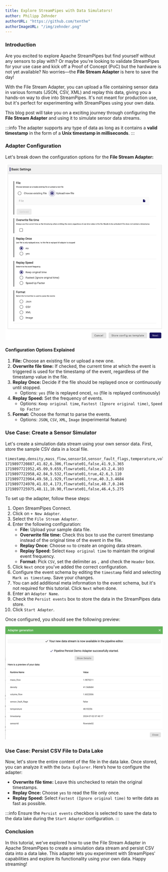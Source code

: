 ```yaml
---
title: Explore StreamPipes with Data Simulators!
author: Philipp Zehnder
authorURL: "https://github.com/tenthe"
authorImageURL: "/img/zehnder.png"
---
```


### Introduction

Are you excited to explore Apache StreamPipes but find yourself without any sensors to play with? 
Or maybe you're looking to validate StreamPipes for your use case and kick off a Proof of Concept (PoC) but the hardware is not yet available? 
No worries—the **File Stream Adapter** is here to save the day!

<!--truncate-->

With the File Stream Adapter, you can upload a file containing sensor data in various formats (JSON, CSV, XML) and replay this data, giving you a hands-on way to dive into StreamPipes. 
It's not meant for production use, but it's perfect for experimenting with StreamPipes using your own data.

This blog post will take you on a exciting journey through configuring the **File Stream Adapter** and using it to simulate sensor data streams.

:::info
The adapter supports any type of data as long as it contains a **valid timestamp** in the form of a **Unix timestamp in milliseconds**.
:::

### Adapter Configuration

Let's break down the configuration options for the **File Stream Adapter:**

<img src="/img/blog/2025-03-25/adapter_configuration.png" alt="Adapter Configuration"/>

#### Configuration Options Explained
1. **File:** Choose an existing file or upload a new one.
2. **Overwrite file time:** If checked, the current time at which the event is triggered is used for the timestamp of the event, regardless of the timestamp value in the file.
3. **Replay Once:** Decide if the file should be replayed once or continuously until stopped.
   - Options: `yes` (file is replayed once), `no` (file is replayed continuously)
4. **Replay Speed:** Set the frequency of events.
   - Options: `Keep original time`, `Fastest (Ignore original time)`, `Speed Up Factor`
5. **Format:** Choose the format to parse the events.
   - Options: `JSON`, `CSV`, `XML`, `Image` (experimental feature)

### Use Case: Create a Sensor Simulator

Let's create a simulation data stream using your own sensor data. First, store the sample CSV data in a local file.

```
timestamp,density,mass_flow,sensorId,sensor_fault_flags,temperature,volume_flow
1719897720887,41.82,6.306,flowrate01,false,41.9,3.365
1719897721952,45.09,9.659,flowrate01,false,43.2,4.103
1719897722958,42.84,9.532,flowrate01,true,42.6,3.110
1719897723964,49.58,1.929,flowrate01,true,40.3,3.4684
1719897724970,41.83,4.173,flowrate01,false,40.7,0.246
1719897725975,48.11,10.90,flowrate01,false,46.4,5.275
```

To set up the adapter, follow these steps:

1. Open StreamPipes Connect.
2. Click on `+ New Adapter`.
3. Select the `File Stream Adapter`.
4. Enter the following configuration:
   - **File:** Upload your sample data file.
   - **Overwrite file time:** Check this box to use the current timestamp instead of the original time of the event in the file.
   - **Replay Once:** Choose `no` to create an ongoing data stream.
   - **Replay Speed:** Select `Keep original time` to maintain the original event frequency.
   - **Format:** Pick `CSV`, set the delimiter as `,` and check the `Header` box.
5. Click `Next` once you've added the correct configuration.
6. Configure the event schema by editing the `timestamp` field and selecting `Mark as timestamp`. Save your changes.
7. You can add additional meta information to the event schema, but it's not required for this tutorial. Click `Next` when done.
8. Enter an `Adapter Name`.
9. Check the `Persist events` box to store the data in the StreamPipes data store.
10. Click `Start Adapter`.

Once configured, you should see the following preview:

<img src="/img/blog/2025-03-25/adapter_started.png" alt="Adapter Preview"/>

### Use Case: Persist CSV File to Data Lake

Now, let's store the entire content of the file in the data lake. Once stored, you can analyze it with the `Data Explorer`. Here’s how to configure the adapter:

- **Overwrite file time:** Leave this unchecked to retain the original timestamps.
- **Replay Once:** Choose `yes` to read the file only once.
- **Replay Speed:** Select `Fastest (Ignore original time)` to write data as fast as possible.

:::info
Ensure the `Persist events` checkbox is selected to save the data to the data lake during the `Start Adapter` configuration.
:::

### Conclusion

In this tutorial, we've explored how to use the File Stream Adapter in Apache StreamPipes to create a simulation data stream and persist CSV data into a data lake. 
This adapter lets you experiment with StreamPipes' capabilities and explore its functionality using your own data. 
Happy streaming!
